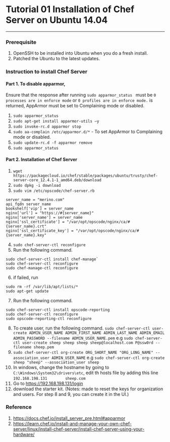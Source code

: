# Tutorial 01 Installation of Chef Server on Ubuntu 14.04
------

### Prerequisite

1. OpenSSH to be installed into Ubuntu when you do a fresh install.
2. Patched the Ubuntu to the latest updates.

### Instruction to install Chef Server
#### Part 1. To disable apparmor,
Ensure that the response after running `sudo apparmor_status ` must be
`0 processes are in enforce mode` or `0 profiles are in enforce mode.` is returned,
AppArmor must be set to Complaining mode or disabled.

1. `sudo apparmor_status`
2. `sudo apt-get install apparmor-utils —y`
3. `sudo invoke-rc.d apparmor stop`
4. `sudo aa-complain /etc/apparmor.d/*` - To set AppArmor to Complaining mode or disabled.
5. `sudo update-rc.d -f apparmor remove`
6. `sudo apparmor_status`

#### Part 2. Installation of Chef Server
1. `wget https://packagecloud.io/chef/stable/packages/ubuntu/trusty/chef-server-core_12.4.1-1_amd64.deb/download`
2. `sudo dpkg -i download`
3. `sudo vim /etc/opscode/chef-server.rb`
```
server_name = "merino.com"
api_fqdn server_name
bookshelf['vip'] = server_name
nginx['url'] = "https://#{server_name}"
nginx['server_name'] = server_name
nginx['ssl_certificate'] = "/var/opt/opscode/nginx/ca/#{server_name}.crt"
nginx['ssl_certificate_key'] = "/var/opt/opscode/nginx/ca/#{server_name}.key"
```
4. `sudo chef-server-ctl reconfigure`
5. Run the following command.
```
sudo chef-server-ctl install chef-manage`
sudo chef-server-ctl reconfigure
sudo chef-manage-ctl reconfigure
```

6. if failed, run
```
sudo rm -rf /var/lib/apt/lists/*
sudo apt-get update
```

7. Run the following command.
```
sudo chef-server-ctl install opscode-reporting
sudo chef-server-ctl reconfigure
sudo opscode-reporting-ctl reconfigure
```

8. To create user, run the following command.
`sudo chef-server-ctl user-create ADMIN_USER_NAME ADMIN_FIRST_NAME ADMIN_LAST_NAME ADMIN_EMAIL ADMIN_PASSWORD --filename ADMIN_USER_NAME.pem`
e.g `sudo chef-server-ctl user-create sheep sheep sheep sheep@localhost.com P@ssw0rd --filename sheep.pem`
9.	`sudo chef-server-ctl org-create ORG_SHORT_NAME "ORG_LONG_NAME" --association_user ADMIN_USER_NAME`
e.g `sudo chef-server-ctl org-create sheep "sheep" --association_user sheep`
10. In windows, change the hostname by going to `C:\Windows\System32\drivers\etc`, edit th hosts file by adding this line
`192.168.198.131		sheep.com`
11. Go to https://192.168.198.131/login
12. download the starter kit. (Notes: made to reset the keys for organization and users. For step 8 and 9, you can create it in the UI.)

### Reference

1. https://docs.chef.io/install_server_pre.html#apparmor
2. https://learn.chef.io/install-and-manage-your-own-chef-server/linux/install-chef-server/install-chef-server-using-your-hardware/
